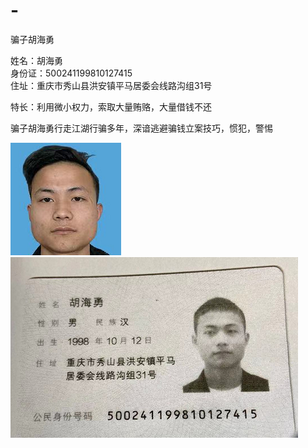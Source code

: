 # -
骗子胡海勇


姓名：胡海勇  
身份证：500241199810127415  
住址：重庆市秀山县洪安镇平马居委会线路沟组31号   

特长：利用微小权力，索取大量贿赂，大量借钱不还

骗子胡海勇行走江湖行骗多年，深谙逃避骗钱立案技巧，惯犯，警惕

![image](https://github.com/fangpian2020/-/blob/main/pz1.png)
![image](https://github.com/fangpian2020/-/blob/main/pz2.png)
